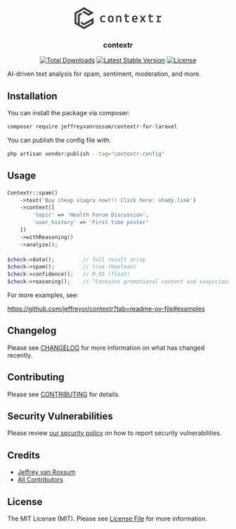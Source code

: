 <div align="center">
    <picture>
    <source
    srcset="https://raw.githubusercontent.com/jeffreyvr/contextr/refs/heads/main/art/logo-light.svg"
    media="(prefers-color-scheme: dark)"
    height="50"
    />
    <img
    src="https://raw.githubusercontent.com/jeffreyvr/contextr/refs/heads/main/art/logo-dark.svg"
    alt="contextr logo"
    height="50"
    />
    </picture>

  <h3 align="center">contextr</h3>
</div>

<p align="center">
<a href="https://packagist.org/packages/jeffreyvanrossum/contextr-for-laravel"><img src="https://img.shields.io/packagist/dt/jeffreyvanrossum/contextr-for-laravel" alt="Total Downloads"></a>
<a href="https://packagist.org/packages/jeffreyvanrossum/contextr-for-laravel"><img src="https://img.shields.io/packagist/v/jeffreyvanrossum/contextr-for-laravel" alt="Latest Stable Version"></a>
<a href="https://packagist.org/packages/jeffreyvanrossum/contextr-for-laravel"><img src="https://img.shields.io/packagist/l/jeffreyvanrossum/contextr-for-laravel" alt="License"></a>
</p>

AI-driven text analysis for spam, sentiment, moderation, and more.

## Installation

You can install the package via composer:

```bash
composer require jeffreyvanrossum/contextr-for-laravel
```

You can publish the config file with:

```bash
php artisan vendor:publish --tag="contextr-config"
```

## Usage

```php
Contextr::spam()
    ->text('Buy cheap viagra now!!! Click here: shady.link')
    ->context([
        'topic' => 'Health Forum Discussion',
        'user_history' => 'First time poster'
    ])
    ->withReasoning()
    ->analyze();

$check->data();         // full result array
$check->spam();         // true (boolean)
$check->confidence();   // 0.95 (float)
$check->reasoning();    // "Contains promotional content and suspicious link"
```

For more examples, see:

https://github.com/jeffreyvr/contextr?tab=readme-ov-file#examples

## Changelog

Please see [CHANGELOG](CHANGELOG.md) for more information on what has changed recently.

## Contributing

Please see [CONTRIBUTING](CONTRIBUTING.md) for details.

## Security Vulnerabilities

Please review [our security policy](../../security/policy) on how to report security vulnerabilities.

## Credits

- [Jeffrey van Rossum](https://github.com/jeffreyvr)
- [All Contributors](../../contributors)

## License

The MIT License (MIT). Please see [License File](LICENSE.md) for more information.
